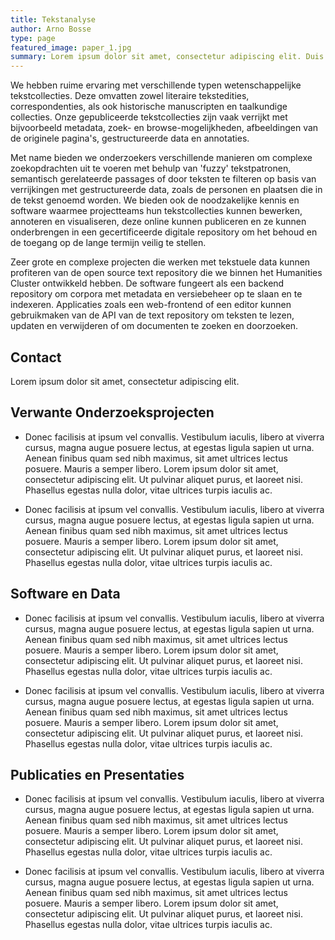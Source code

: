 ```yaml
---
title: Tekstanalyse
author: Arno Bosse
type: page
featured_image: paper_1.jpg
summary: Lorem ipsum dolor sit amet, consectetur adipiscing elit. Duis in dignissim diam. Donec non scelerisque arcu, in elementum diam. Ut ultrices tempor ultricies. Aenean volutpat arcu est, sit amet aliquet mi volutpat vitae. In vel odio porttitor, egestas erat et, tincidunt augue. Fusce suscipit risus sed nisl sollicitudin vehicula.
---
```

We hebben ruime ervaring met verschillende typen wetenschappelijke tekstcollecties. Deze omvatten zowel literaire tekstedities, correspondenties, als ook historische manuscripten en taalkundige collecties. Onze gepubliceerde tekstcollecties zijn vaak verrijkt met bijvoorbeeld metadata, zoek- en browse-mogelijkheden, afbeeldingen van de originele pagina's, gestructureerde data en annotaties.

Met name bieden we onderzoekers verschillende manieren om complexe zoekopdrachten uit te voeren met behulp van 'fuzzy' tekstpatronen, semantisch gerelateerde passages of door teksten te filteren op basis van verrijkingen met gestructureerde data, zoals de personen en plaatsen die in de tekst genoemd worden. We bieden ook de noodzakelijke kennis en software waarmee projectteams hun tekstcollecties kunnen bewerken, annoteren en visualiseren, deze online kunnen publiceren en ze kunnen onderbrengen in een gecertificeerde digitale repository om het behoud en de toegang op de lange termijn veilig te stellen.

Zeer grote en complexe projecten die werken met tekstuele data kunnen profiteren van de open source text repository die we binnen het Humanities Cluster ontwikkeld hebben. De software fungeert als een backend repository om corpora met metadata en versiebeheer op te slaan en te indexeren. Applicaties zoals een web-frontend of een editor kunnen gebruikmaken van de API van de text repository om teksten te lezen, updaten en verwijderen of om documenten te zoeken en doorzoeken.

## Contact

Lorem ipsum dolor sit amet, consectetur adipiscing elit.

## Verwante Onderzoeksprojecten

- Donec facilisis at ipsum vel convallis. Vestibulum iaculis, libero at viverra cursus, magna augue posuere lectus, at egestas ligula sapien ut urna. Aenean finibus quam sed nibh maximus, sit amet ultrices lectus posuere. Mauris a semper libero. Lorem ipsum dolor sit amet, consectetur adipiscing elit. Ut pulvinar aliquet purus, et laoreet nisi. Phasellus egestas nulla dolor, vitae ultrices turpis iaculis ac.

- Donec facilisis at ipsum vel convallis. Vestibulum iaculis, libero at viverra cursus, magna augue posuere lectus, at egestas ligula sapien ut urna. Aenean finibus quam sed nibh maximus, sit amet ultrices lectus posuere. Mauris a semper libero. Lorem ipsum dolor sit amet, consectetur adipiscing elit. Ut pulvinar aliquet purus, et laoreet nisi. Phasellus egestas nulla dolor, vitae ultrices turpis iaculis ac.

## Software en Data

- Donec facilisis at ipsum vel convallis. Vestibulum iaculis, libero at viverra cursus, magna augue posuere lectus, at egestas ligula sapien ut urna. Aenean finibus quam sed nibh maximus, sit amet ultrices lectus posuere. Mauris a semper libero. Lorem ipsum dolor sit amet, consectetur adipiscing elit. Ut pulvinar aliquet purus, et laoreet nisi. Phasellus egestas nulla dolor, vitae ultrices turpis iaculis ac.

- Donec facilisis at ipsum vel convallis. Vestibulum iaculis, libero at viverra cursus, magna augue posuere lectus, at egestas ligula sapien ut urna. Aenean finibus quam sed nibh maximus, sit amet ultrices lectus posuere. Mauris a semper libero. Lorem ipsum dolor sit amet, consectetur adipiscing elit. Ut pulvinar aliquet purus, et laoreet nisi. Phasellus egestas nulla dolor, vitae ultrices turpis iaculis ac.

## Publicaties en Presentaties

- Donec facilisis at ipsum vel convallis. Vestibulum iaculis, libero at viverra cursus, magna augue posuere lectus, at egestas ligula sapien ut urna. Aenean finibus quam sed nibh maximus, sit amet ultrices lectus posuere. Mauris a semper libero. Lorem ipsum dolor sit amet, consectetur adipiscing elit. Ut pulvinar aliquet purus, et laoreet nisi. Phasellus egestas nulla dolor, vitae ultrices turpis iaculis ac.

- Donec facilisis at ipsum vel convallis. Vestibulum iaculis, libero at viverra cursus, magna augue posuere lectus, at egestas ligula sapien ut urna. Aenean finibus quam sed nibh maximus, sit amet ultrices lectus posuere. Mauris a semper libero. Lorem ipsum dolor sit amet, consectetur adipiscing elit. Ut pulvinar aliquet purus, et laoreet nisi. Phasellus egestas nulla dolor, vitae ultrices turpis iaculis ac.
